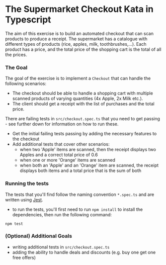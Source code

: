 # The Supermarket Checkout Kata in Typescript

The aim of this exercise is to build an automated checkout that can scan products to produce a receipt. The supermarket has a catalogue with different types of products (rice, apples, milk, toothbrushes,...).
Each product has a price, and the total price of the shopping cart is the total of all the prices.

### The Goal

The goal of the exercise is to implement a `Checkout` that can handle the following scenarios:

- The checkout should be able to handle a shopping cart with multiple scanned products of varying quantities (4x Apple, 2x Milk etc.).
- The client should get a receipt with the list of purchases and the total price.

There are failing tests in `src/checkout.spec.ts` that you need to get passing - see further down for information on how to run these.

- Get the initial failing tests passing by adding the necessary features to the checkout
- Add additional tests that cover other scenarios: 
  - when two 'Apple' items are scanned, then the receipt displays two Apples and a correct total price of 0.6
  - when one or more 'Orange' items are scanned
  - when both an 'Apple' and an 'Orange' item are scanned, the receipt displays both items and a total price that is the sum of both

### Running the tests

The tests that you'll find follow the naming convention `*.spec.ts` and are written using [Jest](https://jestjs.io/).

- to run the tests, you'll first need to run `npm install` to install the dependencies, then run the following command:

```
npm test
```

### (Optional) Additional Goals

- writing additional tests in `src/checkout.spec.ts`
- adding the ability to handle deals and discounts (e.g. buy one get one free offers)
